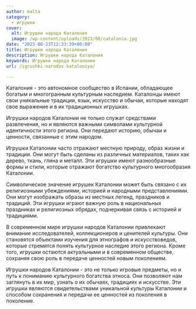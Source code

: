 ```yaml
---
author: malta
category:
  - игрушки
cover:
  alt: Игрушки народа Каталония
  image: /wp-content/uploads/2023/08/catalonia.jpg
date: "2023-08-23T12:33:39+00:00"
title: Игрушки народа Каталония
description: Игрушки народа Каталония
keywords: Игрушки народа Каталония
url: /igrushki-narodov-kataloniya/

---
```

Каталония \- это автономное сообщество в Испании, обладающее богатым и многогранным культурным наследием. Каталонцы имеют свои уникальные традиции, язык, искусство и обычаи, которые находят свое выражение и в их традиционных игрушках.

Игрушки народов Каталонии не только служат средствами развлечения, но и являются важными символами культурной идентичности этого региона. Они передают историю, обычаи и ценности, связанные с этим народом.

Игрушки Каталонии часто отражают местную природу, образ жизни и традиции. Они могут быть сделаны из различных материалов, таких как дерево, ткань, глина и металл. Эти игрушки имеют разнообразные формы и стили, которые отражают богатство культурного многообразия Каталонии.

Символическое значение игрушек Каталонии может быть связано с их религиозными убеждениями, историей и народными представлениями. Они могут изображать образы из местных легенд, праздников и традиций. Эти игрушки играют важную роль в национальных праздниках и религиозных обрядах, подчеркивая связь с историей и традициями.

В современном мире игрушки народов Каталонии привлекают внимание исследователей, коллекционеров и ценителей культуры. Они становятся объектами изучения для этнографов и искусствоведов, которые стремятся понять культурное наследие этого региона. Кроме того, игрушки остаются актуальными и в современном обществе, сохраняя свою роль в передаче ценностей новым поколениям.

Игрушки народов Каталонии \- это не только игровые предметы, но и путь к пониманию культурного богатства этноса. Они позволяют нам заглянуть в их мир, узнать о их обычаях, традициях и искусстве. Эти игрушки являются свидетельствами уникальной культуры Каталонии и способом сохранения и передачи ее ценностей из поколения в поколение.
